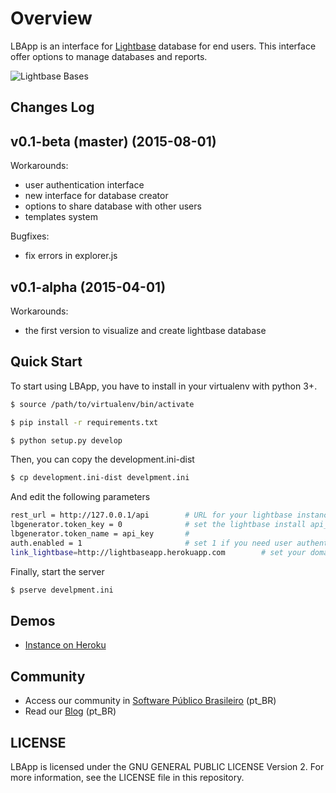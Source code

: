 

# Overview

LBApp is an interface for [Lightbase](http://lightbase.com.br) database for end users. This interface offer options to manage databases and reports. 

![Lightbase Bases](https://dl.dropboxusercontent.com/u/6061429/lightbase-docs/89056015.png)




## Changes Log

## v0.1-beta (master) (2015-08-01)

Workarounds:

  - user authentication interface
  - new interface for database creator
  - options to share database with other users
  - templates system

Bugfixes:

  - fix errors in explorer.js 

## v0.1-alpha  (2015-04-01)

Workarounds:

  - the first version to visualize and create lightbase database 


## Quick Start

To start using LBApp, you have to install in your virtualenv with python 3+. 


```bash
$ source /path/to/virtualenv/bin/activate
```

```bash
$ pip install -r requirements.txt
```


```bash
$ python setup.py develop
```

Then, you can copy the development.ini-dist 

```bash
$ cp development.ini-dist develpment.ini 
```

And edit the following parameters

```bash
rest_url = http://127.0.0.1/api        # URL for your lightbase instance 
lbgenerator.token_key = 0              # set the lightbase install api_key
lbgenerator.token_name = api_key       #
auth.enabled = 1                       # set 1 if you need user authentication 
link_lightbase=http://lightbaseapp.herokuapp.com        # set your domain here
```


Finally, start the server

```bash
$ pserve develpment.ini 
```


## Demos

 - [Instance on Heroku](http://lightbaseapp.herokuapp.com)


## Community

* Access our community in [Software Público Brasileiro](https://portal.softwarepublico.gov.br/social/lightbase/) (pt_BR)
* Read our [Blog](http://lightbase.com.br/) (pt_BR)


## LICENSE

LBApp is licensed under the GNU GENERAL PUBLIC LICENSE Version 2. For more information, see the LICENSE file in this repository.

